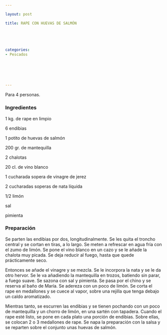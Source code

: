 ```yaml
---

layout: post

title: RAPE CON HUEVAS DE SALMÓN





categories:
- Pescados






---
```


Para 4 personas.

<h3>Ingredientes</h3>

1 kg. de rape en limpio

6 endibias

1 potito de huevas de salmón

200 gr. de mantequilla

2 chalotas

20 cl. de vino blanco

1 cucharada sopera de vinagre de jerez

2 cucharadas soperas de nata líquida

1/2 limón

sal

pimienta

<h3>Preparación</h3>

Se parten las endibias por dos, longitudinalmente. Se les quita el troncho central y se cortan en tiras, a lo largo. Se meten a refrescar en agua fría con el zumo de limón. Se pone el vino blanco en un cazo y se le añade la chalota muy picada. Se deja reducir al fuego, hasta que quede prácticamente seco.

Entonces se añade el vinagre y se mezcla. Se le incorpora la nata y se le da otro hervor. Se le va añadiendo la mantequilla en trozos, batiendo sin parar, a fuego suave. Se sazona con sal y pimienta. Se pasa por el chino y se reserva al baño de María. Se adereza con un poco de limón. Se corta el rape en medallones y se cuece al vapor, sobre una rejilla que tenga debajo un caldo aromatizado.

Mientras tanto, se escurren las endibias y se tienen pochando con un poco de mantequilla y un chorro de limón, en una sartén con tapadera. Cuando el rape esté listo, se pone en cada plato una porción de endibias. Sobre ellas, se colocan 2 o 3 medallones de rape. Se napa la preparación con la salsa y se reparten sobre el conjunto unas huevas de salmón.